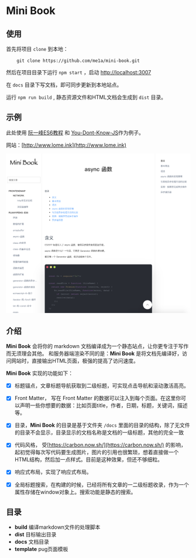 # Mini Book

## 使用

首先将项目 `clone` 到本地：

```
    git clone https://github.com/me1a/mini-book.git
```

然后在项目目录下运行 `npm start` ，启动 [http://localhost:3007](http://localhost:3007)

在 `docs` 目录下写文档，即可同步更新到本地站点。

运行 `npm run build` , 静态资源文件和HTML文档会生成到 `dist` 目录。


## 示例

此处使用 [阮一峰ES6教程](https://github.com/ruanyf/es6tutorial) 和 [You-Dont-Know-JS](https://github.com/getify/You-Dont-Know-JS)作为例子。

网站：[http://www.lome.ink](http://www.lome.ink)
 
![example](template/img/example.png)

## 介绍

**Mini Book** 会将你的 markdown 文档编译成为一个静态站点，让你更专注于写作而无须理会其他。
和服务器端渲染不同的是：**Mini Book** 是将文档先编译好，访问网站时，直接输出HTML页面，极强的提高了访问速度。


**Mini Book** 实现的功能如下：

- [x] 标题锚点，文章标题导航获取到二级标题，可实现点击导航和滚动激活高亮。
  
- [x] Front Matter， 写在 Front Matter 的数据可以注入到每个页面。在这里你可以声明一些你想要的数据：比如页面title，作者，日期，标题，关键词，描述等。

- [x] 目录，**Mini Book** 的目录是基于文件夹 `/docs` 里面的目录的结构，除了无文件的目录不会显示，目录显示的文档名称是文档的一级标题，其他的完全一致
  
- [x] 代码风格， 受[https://carbon.now.sh/](https://carbon.now.sh/) 的影响，起初觉得每次写代码要生成图片，图片的引用也很繁琐，想着直接做一个HTML结构，然后加一点样式。目前是这种效果，但还不够细粒。
  
- [x] 响应式布局，实现了响应式布局。
  
- [x] 全局标题搜索，在构建的时候，已经将所有文章的一二级标题收录，作为一个属性存储在window对象上。搜索功能是静态的搜索。
  
## 目录

- **build** 编译markdown文件的处理脚本
- **dist** 目标输出目录
- **docs** 文档目录
- **template** pug页面模板

